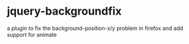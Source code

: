 jquery-backgroundfix
====================

a plugin to fix the background-position-x/y problem in firefox and add support for animate
